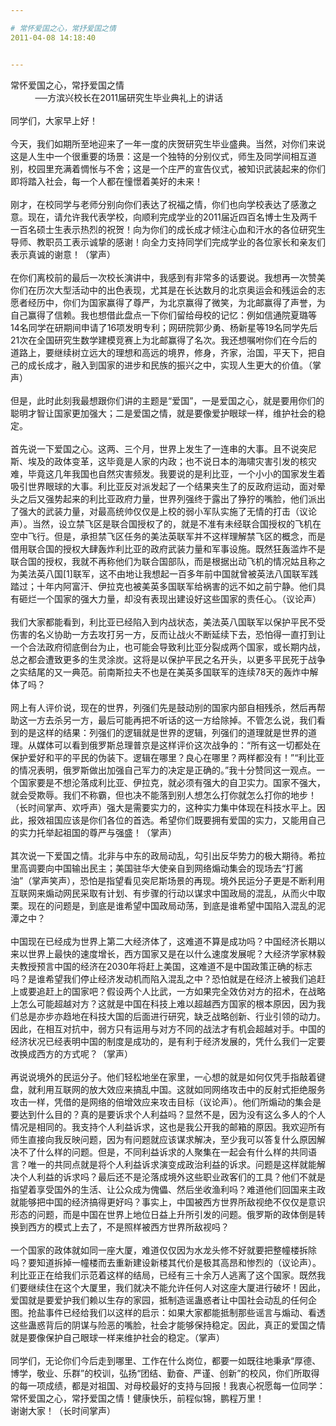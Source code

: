 ```yaml
---

# 常怀爱国之心，常抒爱国之情
2011-04-08 14:18:40


---
```



<p>常怀爱国之心，常抒爱国之情<br />
&nbsp;&nbsp;&nbsp;&nbsp;&nbsp;&nbsp;&nbsp;&nbsp;&nbsp; ──方滨兴校长在2011届研究生毕业典礼上的讲话<br />
&nbsp;<br />
同学们，大家早上好！<br />
&nbsp;<br />
 今天，我们如期所至地迎来了一年一度的庆贺研究生毕业盛典。当然，对你们来说这是人生中一个很重要的场景：这是一个独特的分别仪式，师生及同学间相互道别，校园里充满着惆怅与不舍；这是一个庄严的宣告仪式，被知识武装起来的你们即将踏入社会，每一个人都在憧憬着美好的未来！<br />
&nbsp;<br />
 刚才，在校同学与老师分别向你们表达了祝福之情，你们也向学校表达了感激之意。现在，请允许我代表学校，向顺利完成学业的2011届近四百名博士生及两千一百名硕士生表示热烈的祝贺！向为你们的成长成才倾注心血和汗水的各位研究生导师、教职员工表示诚挚的感谢！向全力支持同学们完成学业的各位家长和亲友们表示真诚的谢意！（掌声）<br />
&nbsp;<br />
 在你们离校前的最后一次校长演讲中，我感到有非常多的话要说。我想再一次赞美你们在历次大型活动中的出色表现，尤其是在长达数月的北京奥运会和残运会的志愿者经历中，你们为国家赢得了尊严，为北京赢得了微笑，为北邮赢得了声誉，为自己赢得了信赖。我也想借此盘点一下你们留给母校的记忆：例如信通院夏璐等14名同学在研期间申请了16项发明专利；网研院郭少勇、杨新星等19名同学先后21次在全国研究生数学建模竞赛上为北邮赢得了名次。我还想嘱咐你们在今后的道路上，要继续树立远大的理想和高远的境界，修身，齐家，治国，平天下，把自己的成长成才，融入到国家的进步和民族的振兴之中，实现人生更大的价值。（掌声）<br />
&nbsp;<br />
 但是，此时此刻我最想跟你们讲的主题是&ldquo;爱国&rdquo;，一是爱国之心，就是要用你们的聪明才智让国家更加强大；二是爱国之情，就是要像爱护眼球一样，维护社会的稳定。<br />
&nbsp;<br />
 首先说一下爱国之心。这两、三个月，世界上发生了一连串的大事。且不说突尼斯、埃及的政体变革，这毕竟是人家的内政；也不说日本的海啸灾害引发的核灾难，毕竟这几年我国也自然灾害频发。我要说的是利比亚，一个小小的国家发生着吸引世界眼球的大事。利比亚反对派发起了一个结果夹生了的反政府运动，面对晕头之后又强势起来的利比亚政府力量，世界列强终于露出了狰狞的嘴脸，他们派出了强大的武装力量，对最高统帅仅仅是上校的弱小军队实施了无情的打击（议论声）。当然，设立禁飞区是联合国授权了的，就是不准有未经联合国授权的飞机在空中飞行。但是，承担禁飞区任务的美法英联军并不这样理解禁飞区的概念，而是借用联合国的授权大肆轰炸利比亚的政府武装力量和军事设施。既然狂轰滥炸不是联合国的授权，我就不再称他们为联合国部队，而是根据出动飞机的情况姑且称之为美法英八国[1]联军，这不由地让我想起一百多年前中国就曾被英法八国联军践踏过；十年内阿富汗、伊拉克也被美英多国联军给祸害的远不如之前宁静。他们具有砸烂一个国家的强大力量，却没有表现出建设好这些国家的责任心。（议论声）<br />
&nbsp;<br />
 我们大家都能看到，利比亚已经陷入到内战状态，美法英八国联军以保护平民不受伤害的名义协助一方去攻打另一方，反而让战火不断延续下去，恐怕得一直打到让一个合法政府彻底倒台为止，也可能会导致利比亚分裂成两个国家，或长期内战，总之都会遭致更多的生灵涂炭。这将是以保护平民之名开头，以更多平民死于战争之实结尾的又一典范。前南斯拉夫不也是在美英多国联军的连续78天的轰炸中解体了吗？<br />
&nbsp;<br />
 网上有人评价说，现在的世界，列强们先是鼓动别的国家内部自相残杀，然后再帮助这一方去杀另一方，最后可能再把不听话的这一方给除掉。不管怎么说，我们看到的是这样的结果：列强们的逻辑就是世界的逻辑，列强们的道理就是世界的道理。从媒体可以看到俄罗斯总理普京是这样评价这次战争的：&ldquo;所有这一切都处在保护爱好和平的平民的伪装下。逻辑在哪里？良心在哪里？两样都没有！&rdquo;&ldquo;利比亚的情况表明，俄罗斯做出加强自己军力的决定是正确的。&rdquo;我十分赞同这一观点。一个国家要是不想沦落成利比亚、伊拉克，就必须有强大的自卫实力。国家不强大，就会受欺辱。我们不称霸，但也决不能落到别人想怎么打你就怎么打你的地步！（长时间掌声、欢呼声）强大是需要实力的，这种实力集中体现在科技水平上。因此，报效祖国应该是你们各位的首选。希望你们既要拥有爱国的实力，又能用自己的实力托举起祖国的尊严与强盛！（掌声）<br />
&nbsp;<br />
 其次说一下爱国之情。北非与中东的政局动乱，勾引出反华势力的极大期待。希拉里高调要向中国输出民主；美国驻华大使亲自到网络煽动集会的现场去&ldquo;打酱油&rdquo;（掌声笑声），恐怕是指望看见突尼斯场景的再现。境外民运分子更是不断利用互联网来煽动网民采取有计划、有步骤的行动以谋求中国政局的混乱，从而火中取栗。现在的问题是，到底是谁希望中国政局动荡，到底是谁希望中国陷入混乱的泥潭之中？<br />
&nbsp;<br />
 中国现在已经成为世界上第二大经济体了，这难道不算是成功吗？中国经济长期以来以世界上最快的速度增长，西方国家又是在以什么速度发展呢？大经济学家林毅夫教授预言中国的经济在2030年将赶上美国，这难道不是中国政策正确的标志吗？是谁希望我们停止经济发动机而陷入混乱之中？恐怕就是在经济上被我们追赶上或要追赶上的国家吧？假设两个人比武，一方如果完全效仿对方的招术，在战略上怎么可能超越对方？这就是中国在科技上难以超越西方国家的根本原因，因为我们总是亦步亦趋地在科技大国的后面进行研究，缺乏战略创新、行业引领的动力。因此，在相互对抗中，弱方只有运用与对方不同的战法才有机会超越对手。中国的经济状况已经表明中国的制度是成功的，是有利于经济发展的，凭什么我们一定要改换成西方的方式呢？（掌声）<br />
&nbsp;<br />
 再说说境外的民运分子。他们轻松地坐在家里，一心想的就是如何仅凭手指敲着键盘，就利用互联网的放大效应来搞乱中国。这就如同网络攻击中的反射式拒绝服务攻击一样，凭借的是网络的倍增效应来攻击目标（议论声）。他们所煽动的集会是要达到什么目的？真的是要诉求个人利益吗？显然不是，因为没有这么多人的个人情况是相同的。我支持个人利益诉求，这也是我公开我的邮箱的原因。我欢迎所有师生直接向我反映问题，因为有问题就应该谋求解决，至少我可以答复什么原因解决不了什么样的问题。但是，不同利益诉求的人聚集在一起会有什么样的共同语言？唯一的共同点就是将个人利益诉求演变成政治利益的诉求。问题是这样就能解决个人利益的诉求吗？最后还不是沦落成境外这些职业政客们的工具？他们不就是指望着享受国外的生活、让公众成为傀儡、然后坐收渔利吗？难道他们回国来主政就能够把中国的经济搞得更好吗？事实上，中国被西方世界所敌视绝不仅仅是意识形态的问题，而是中国在世界上地位日益上升所引发的问题。俄罗斯的政体倒是转换到西方的模式上去了，不是照样被西方世界所敌视吗？<br />
&nbsp;<br />
 一个国家的政体就如同一座大厦，难道仅仅因为水龙头修不好就要把整幢楼拆除吗？要知道拆掉一幢楼而去重新建设新楼其代价是极其高昂和惨烈的（议论声）。利比亚正在给我们示范着这样的结局，已经有三十余万人逃离了这个国家。既然我们要继续住在这个大厦里，我们就决不能允许任何人对这座大厦进行破坏！因此，爱国就是要爱护我们赖以生存的家园，抵制造谣蛊惑者让中国社会动乱的任何企图。抢盐事件已经给我们以这样的启示：如果大家都能抵制那些谣言与煽动、看透这些蛊惑背后的阴谋与险恶的嘴脸，社会才能够保持稳定。因此，真正的爱国之情就是要像保护自己眼球一样来维护社会的稳定。（掌声）<br />
&nbsp;<br />
 同学们，无论你们今后走到哪里、工作在什么岗位，都要一如既往地秉承&ldquo;厚德、博学，敬业、乐群&rdquo;的校训，弘扬&ldquo;团结、勤奋、严谨、创新&rdquo;的校风，你们所取得的每一项成绩，都是对祖国、对母校最好的支持与回报！我衷心祝愿每一位同学：常怀爱国之心，常抒爱国之情！健康快乐，前程似锦，鹏程万里！<br />
 谢谢大家！（长时间掌声）</p>
